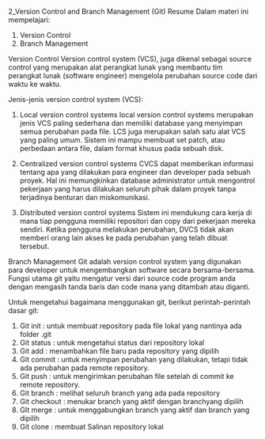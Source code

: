 2_Version Control and Branch Management (Git)
Resume
Dalam materi ini mempelajari:
1. Version Control
2. Branch Management

Version Control
Version control system (VCS), juga dikenal sebagai source control yang merupakan alat perangkat lunak yang membantu tim perangkat lunak (software engineer) mengelola perubahan source code dari waktu ke waktu.

Jenis-jenis version control system (VCS):
1. Local version control systems
    local version control systems merupakan jenis VCS paling sederhana dan memiliki database yang menyimpan semua perubahan pada file. LCS juga merupakan salah satu alat VCS yang paling umum. Sistem ini mampu membuat set patch, atau perbedaan antara file, dalam format khusus pada sebuah disk.

2. Centralized version control systems
    CVCS dapat memberikan informasi tentang apa yang dilakukan para engineer dan developer pada sebuah proyek. Hal ini memungkinkan database administrator untuk mengontrol pekerjaan yang harus dilakukan seluruh pihak dalam proyek tanpa terjadinya benturan dan miskomunikasi.

3. Distributed version control systems
    Sistem ini mendukung cara kerja di mana tiap pengguna memiliki repositori dan copy dari pekerjaan mereka sendiri. Ketika pengguna melakukan perubahan, DVCS tidak akan memberi orang lain akses ke pada perubahan yang telah dibuat tersebut.

Branch Management 
Git adalah version control system yang digunakan para developer untuk mengembangkan software secara bersama-bersama. Fungsi utama git yaitu mengatur versi dari source code program anda dengan mengasih tanda baris dan code mana yang ditambah atau diganti.

Untuk mengetahui bagaimana menggunakan git, berikut perintah-perintah dasar git:

1. Git init : untuk membuat repository pada file lokal yang nantinya ada folder .git
2. Git status : untuk mengetahui status dari repository lokal
3. Git add : menambahkan file baru pada repository yang dipilih
4. Git commit : untuk menyimpan perubahan yang dilakukan, tetapi tidak ada perubahan pada remote repository.
5. Git push : untuk mengirimkan perubahan file setelah di commit ke remote repository.
6. Git branch : melihat seluruh branch yang ada pada repository
7. Git checkout : menukar branch yang aktif dengan branchyang dipilih
8. GIt merge : untuk menggabungkan branch yang aktif dan branch yang dipilih
9. Git clone : membuat Salinan repository lokal

